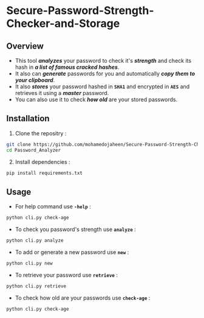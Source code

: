 # Secure-Password-Strength-Checker-and-Storage
## Overview

- This tool **_analyzes_** your password to check it's **_strength_** and check its hash in **_a list of famous cracked hashes_**.
- It also can **_generate_** passwords for you and automatically **_copy them to your clipboard_**.
- It also **_stores_** your password hashed in **``SHA1``** and encrypted in **``AES``** and retrieves it using a **_master_** password.
- You can also use it to check **_how old_** are your stored passwords.

## Installation

1. Clone the repositry :
```bash
git clone https://github.com/mohamedojaheen/Secure-Password-Strength-Checker-and-Storage.git
cd Password_Analyzer
```

2. Install dependencies :
```bash
pip install requirements.txt
```

## Usage

- For help command use **``-help``** :
```bash
python cli.py check-age
```

- To check you password's strength use **``analyze``** :
```bash
python cli.py analyze
```

- To add or generate a new password use **``new``** :
```bash
python cli.py new
```

- To retrieve your password use **``retrieve``** :
```bash
python cli.py retrieve
```

- To check how old are your passwords use **``check-age``** :
```bash
python cli.py check-age
```


